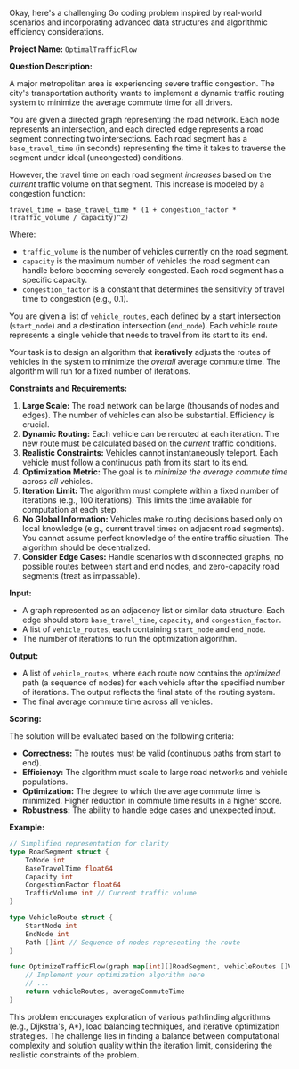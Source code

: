Okay, here's a challenging Go coding problem inspired by real-world scenarios and incorporating advanced data structures and algorithmic efficiency considerations.

**Project Name:** `OptimalTrafficFlow`

**Question Description:**

A major metropolitan area is experiencing severe traffic congestion. The city's transportation authority wants to implement a dynamic traffic routing system to minimize the average commute time for all drivers.

You are given a directed graph representing the road network. Each node represents an intersection, and each directed edge represents a road segment connecting two intersections.  Each road segment has a `base_travel_time` (in seconds) representing the time it takes to traverse the segment under ideal (uncongested) conditions.

However, the travel time on each road segment *increases* based on the *current* traffic volume on that segment.  This increase is modeled by a congestion function:

`travel_time = base_travel_time * (1 + congestion_factor * (traffic_volume / capacity)^2)`

Where:

*   `traffic_volume` is the number of vehicles currently on the road segment.
*   `capacity` is the maximum number of vehicles the road segment can handle before becoming severely congested.  Each road segment has a specific capacity.
*   `congestion_factor` is a constant that determines the sensitivity of travel time to congestion (e.g., 0.1).

You are given a list of `vehicle_routes`, each defined by a start intersection (`start_node`) and a destination intersection (`end_node`). Each vehicle route represents a single vehicle that needs to travel from its start to its end.

Your task is to design an algorithm that **iteratively** adjusts the routes of vehicles in the system to minimize the *overall* average commute time.  The algorithm will run for a fixed number of iterations.

**Constraints and Requirements:**

1.  **Large Scale:** The road network can be large (thousands of nodes and edges). The number of vehicles can also be substantial.  Efficiency is crucial.
2.  **Dynamic Routing:** Each vehicle can be rerouted at each iteration. The new route must be calculated based on the *current* traffic conditions.
3.  **Realistic Constraints:** Vehicles cannot instantaneously teleport. Each vehicle must follow a continuous path from its start to its end.
4.  **Optimization Metric:** The goal is to *minimize the average commute time* across *all* vehicles.
5.  **Iteration Limit:** The algorithm must complete within a fixed number of iterations (e.g., 100 iterations). This limits the time available for computation at each step.
6.  **No Global Information:** Vehicles make routing decisions based only on local knowledge (e.g., current travel times on adjacent road segments). You cannot assume perfect knowledge of the entire traffic situation. The algorithm should be decentralized.
7.  **Consider Edge Cases:** Handle scenarios with disconnected graphs, no possible routes between start and end nodes, and zero-capacity road segments (treat as impassable).

**Input:**

*   A graph represented as an adjacency list or similar data structure.  Each edge should store `base_travel_time`, `capacity`, and `congestion_factor`.
*   A list of `vehicle_routes`, each containing `start_node` and `end_node`.
*   The number of iterations to run the optimization algorithm.

**Output:**

*   A list of `vehicle_routes`, where each route now contains the *optimized* path (a sequence of nodes) for each vehicle after the specified number of iterations.  The output reflects the final state of the routing system.
*   The final average commute time across all vehicles.

**Scoring:**

The solution will be evaluated based on the following criteria:

*   **Correctness:** The routes must be valid (continuous paths from start to end).
*   **Efficiency:** The algorithm must scale to large road networks and vehicle populations.
*   **Optimization:** The degree to which the average commute time is minimized.  Higher reduction in commute time results in a higher score.
*   **Robustness:** The ability to handle edge cases and unexpected input.

**Example:**

```go
// Simplified representation for clarity
type RoadSegment struct {
    ToNode int
    BaseTravelTime float64
    Capacity int
    CongestionFactor float64
    TrafficVolume int // Current traffic volume
}

type VehicleRoute struct {
    StartNode int
    EndNode int
    Path []int // Sequence of nodes representing the route
}

func OptimizeTrafficFlow(graph map[int][]RoadSegment, vehicleRoutes []VehicleRoute, iterations int) ([]VehicleRoute, float64) {
    // Implement your optimization algorithm here
    // ...
    return vehicleRoutes, averageCommuteTime
}
```

This problem encourages exploration of various pathfinding algorithms (e.g., Dijkstra's, A\*), load balancing techniques, and iterative optimization strategies. The challenge lies in finding a balance between computational complexity and solution quality within the iteration limit, considering the realistic constraints of the problem.
